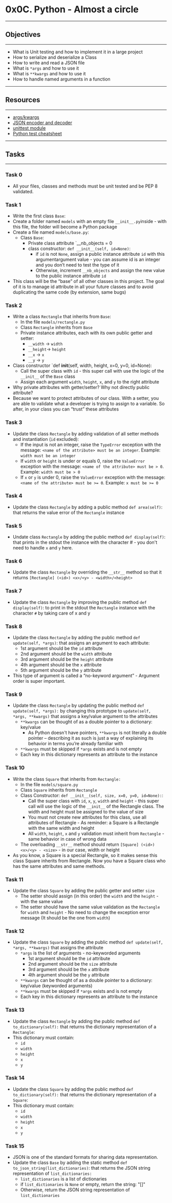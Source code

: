 # 0x0C. Python - Almost a circle
------
## Objectives
-----
* What is Unit testing and how to implement it in a large project
* How to serialize and deserialize a Class
* How to write and read a JSON file
* What is `*args` and how to use it
* What is `**kwargs` and how to use it
* How to handle named arguments in a function
------
## Resources
------
* [args/kwargs](https://yasoob.me/2013/08/04/args-and-kwargs-in-python-explained/)
* [JSON encoder and decoder](https://docs.python.org/3/library/json.html)
* [unittest module](https://docs.python.org/3.4/library/unittest.html#module-unittest)
* [Python test cheatsheet](https://www.pythonsheets.com/notes/python-tests.html)
----
## Tasks
-----
### Task 0
* All your files, classes and methods must be unit tested and be PEP 8 validated. 

### Task 1
* Write the first class `Base`:
* Create a folder named `models` with an empty file `__init__.py`inside - with this file, the folder will become a Python package
* Create a file named `models/base.py`:
	* Class `Base`:
		* Private class attribute `__nb_objects = 0
		* class constructor: `def __init__(self, id=None)`:
			* if `id` is not `None`, assign a public instance attribute `id` with this argumentargument value - you can assume id is an integer and you don’t need to test the type of it
			* Otherwise, increment `__nb_objects` and assign the new value to the public instance attribute `id`
* This class will be the “base” of all other classes in this project. The goal of it is to manage id attribute in all your future classes and to avoid duplicating the same code (by extension, same bugs)

### Task 2
* Write a class `Rectangle` that inherits from `Base`:
	* In the file `models/rectangle.py`
	* Class `Rectangle` inherits from `Base`
	* Private instance attributes, each with its own public getter and setter:
		* `__width` -> `width`
		* `__height`-> `height`
		* `__x` -> `x`
		* `__y` -> `y`
* Class constructor `def __init__(self, width, height, x=0, y=0, id=None):
	* Call the super class with `id` - this super call with use the logic of the  `__init__` of the `Base` class
	* Assign each argument `width`, `height`, `x`, and `y` to the right attribute
* Why private attributes with getter/setter? Why not directly public attribute?
* Because we want to protect attributes of our class. With a setter, you are able to validate what a developer is trying to assign to a variable. So after, in your class you can “trust” these attributes

### Task 3
* Update the class `Rectangle` by adding validation of all setter methods and instantiation (`id` excluded): 
	* If the input is not an integer, raise the `TypeError` exception with the message: `<name of the attribute> must be an integer`. Example: `width must be an integer`
	* If `width` or `height` is under or equals 0, raise the `ValueError` exception with the message: `<name of the attribute> must be > 0`. Example: `width must be > 0`
	* If `x` or `y` is under 0, raise the `ValueError` exception with the message: `<name of the attribute> must be >= 0`. Example: `x must be >= 0`

### Task 4
* Update the class `Rectangle`  by adding a public method `def area(self)`: that returns the value error of the `Rectangle` instance

### Task 5
* Undate class `Rectangle` by adding the public method `def display(self)`: that prints in the stdout the instance
with the character # - you don't need to handle `x` and `y` here.

### Task 6
* Update the class `Rectangle` by overriding the `__str__` method so that it returns `[Rectangle] (<id>) <x>/<y> - <width>/<height>`

### Task 7
* Update the class `Rectangle` by improving the public method `def display(self)`: to print in the stdout the `Rectangle` instance with the character `#` by taking care of x and y

### Task 8
* Update the class `Rectangle` by adding the public method `def update(self, *args)`: that assigns an argument to each attribute:
	* 1st argument should be the `id` attribute
	* 2nd argument should be the `width` attribute
	* 3rd argument should be the `height` attribute
	* 4th argument should be the `x` attribute
	* 5th argument should be the `y` attribute
* This type of argument is called a “no-keyword argument” - Argument order is super important.

### Task 9
* Update the class `Rectangle`  by updating the public method `def update(self, *args):` by changing this prototype to `update(self, *args, **kwargs)` that assigns a key/value argument to the attributes
	* `**kwargs` can be  thought of as a double pointer to a dictionary: key/value
		* As Python doesn't have pointers, `**kwargs` is not literally a double pointer – describing it as such is just a way of explaining its behavior in terms you’re already familiar with
	* `**kwargs` must be skipped if `*args` exists and is not empty
	* Each key in this dictionary represents an attribute to the instance

### Task 10
* Write the class `Square` that inherits from `Rectangle:`
	* In the file `models/square.py`
	* Class `Square` inherits from `Rectangle`
	* Class Constructor: `def __init__(self, size, x=0, y=0, id=None):`:
		* Call the super class with `id`, `x`, `y`, `width` and `height` - this super call will use the logic of the `__init__` of the Rectangle class. The width and height must be assigned to the value of size
		* You must not create new attributes for this class, use all attributes of Rectangle - As reminder: a Square is a Rectangle with the same width and height
		* All `width`, `height`, `x` and `y` validation must inherit from `Rectangle` - same behavior in case of wrong data
	* The overloading `__str__` method should return `[Square] (<id>) <x>/<y> - <size>` - in our case, width or height
* As you know, a Square is a special Rectangle, so it makes sense this class Square inherits from Rectangle. Now you have a Square class who has the same attributes and same methods.

### Task 11
* Update the class `Square` by adding the public getter and setter `size`
	* The setter should assign (in this order) the `width` and the `height` - with the same value
	* The setter should have the same value validation as the `Rectangle` for `width` and `height` - No need to change the exception error message (It should be the one from `width`)

### Task 12
* Update the class `Square` by adding the public method `def update(self, *args, **kwargs)` that assigns the attribute
	* `*args` is the list of arguments - no-keyworded arguments
		* 1st argument should be the `id` attribute
		* 2nd argument should be the `size` attribute
		* 3rd argument should be the `x` attribute
		* 4th argument should be the `y` attribute
	* `**kwargs` can be thought of as a double pointer to a dictionary: key/value (keyworded arguments)
	* `**kwargs` must be skipped if `*args` exists and is not empty
	* Each key in this dictionary represents an attribute to the instance

### Task 13
* Update the class `Rectangle` by adding the public method `def to_dictionary(self):` that returns the dictionary representation of a `Rectangle`:
* This dictionary must contain:
	* `id`
	* `width`
	* `height`
	* `x`
	* `y`

### Task 14
* Update the class `Square` by adding the public method `def to_dictionary(self):` that returns the dictionary representation of a `Square`:
* This dictionary must contain:
	* `id`
	* `width`
	* `height`
	* `x`
	* `y` 

### Task 15
* JSON is one of the standard formats for sharing data representation.
* Update the class `Base` by adding the static method `def to_json_string(list_dictionaries)`: that returns the JSON string representation of `list_dictionaries:`
	* `list_dictionaries`  is a list of dictionaries
	* if `list_dictionaries` is `None` or empty, return  the string: "[]"
	* Otherwise, return the JSON string representation of `list_dictionaries`



